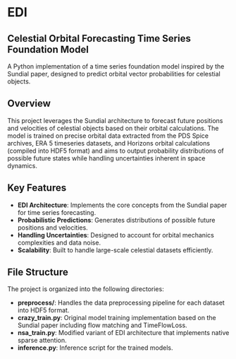 # EDI
## Celestial Orbital Forecasting Time Series Foundation Model

A Python implementation of a time series foundation model inspired by the Sundial paper, designed to predict orbital vector probabilities for celestial objects.

## Overview

This project leverages the Sundial architecture to forecast future positions and velocities of celestial objects based on their orbital calculations. The model is trained on precise orbital data extracted from the PDS Spice archives, ERA 5 timeseries datasets, and Horizons orbital calculations (compiled into HDF5 format) and aims to output probability distributions of possible future states while handling uncertainties inherent in space dynamics.

## Key Features

- **EDI Architecture**: Implements the core concepts from the Sundial paper for time series forecasting.
- **Probabilistic Predictions**: Generates distributions of possible future positions and velocities.
- **Handling Uncertainties**: Designed to account for orbital mechanics complexities and data noise.
- **Scalability**: Built to handle large-scale celestial datasets efficiently.

## File Structure

The project is organized into the following directories:

- **preprocess/**: Handles the data preprocessing pipeline for each dataset into HDF5 format.
- **crazy_train.py**: Original model training implementation based on the Sundial paper including flow matching and TimeFlowLoss.
- **nsa_train.py**: Modified variant of EDI architecture that implements native sparse attention.
- **inference.py**: Inference script for the trained models.

